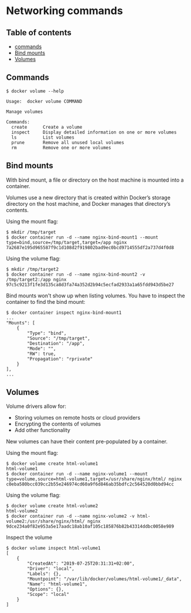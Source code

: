 # Networking commands

## Table of contents
* [commands](#commands)
* [Bind mounts](#bind-mounts)
* [Volumes](#volumes)

## Commands
```
$ docker volume --help

Usage:	docker volume COMMAND

Manage volumes

Commands:
  create      Create a volume
  inspect     Display detailed information on one or more volumes
  ls          List volumes
  prune       Remove all unused local volumes
  rm          Remove one or more volumes
```

## Bind mounts
With bind mount, a file or directory on the host machine is mounted into a container.

Volumes use a new directory that is created within Docker’s storage directory on the host machine, 
and Docker manages that directory’s contents.

Using the mount flag:
```
$ mkdir /tmp/target
$ docker container run -d --name nginx-bind-mount1 --mount type=bind,source=/tmp/target,target=/app nginx
7a2687e195d965587f9c1d108d2f919802bad9ec0bcd9714555df2a737d4f0d8
```

Using the volume flag:
```
$ mkdir /tmp/target2
$ docker container run -d --name nginx-bind-mount2 -v /tmp/target2:/app nginx
97c5c9213f1fe3d135ca8d3fa74a352d2b94c5ecfad2933a1a65fdd943d5be27
```

Bind mounts won't show up when listing volumes. You have to inspect the container to find the bind mount:
```
$ docker container inspect nginx-bind-mount1
...
"Mounts": [
    {
        "Type": "bind",
        "Source": "/tmp/target",
        "Destination": "/app",
        "Mode": "",
        "RW": true,
        "Propagation": "rprivate"
    }
],
...
```

## Volumes
Volume drivers allow for:
* Storing volumes on remote hosts or cloud providers
* Encrypting the contents of volumes
* Add other functionality

New volumes can have their content pre-populated by a container.

Using the mount flag:
```
$ docker volume create html-volume1
html-volume1
$ docker container run -d --name nginx-volume1 --mount type=volume,source=html-volume1,target=/usr/share/nginx/html/ nginx
c0eba580bcc039cc2b55e246974cd60a9f6d846ab35bdfc2c564520d0bbd94cc
```

Using the volume flag:
```
$ docker volume create html-volume2
html-volume2
$ docker container run -d --name nginx-volume2 -v html-volume2:/usr/share/nginx/html/ nginx
9dce234a0f82e953a5e17aadc18ab10af105c185876b82b43314ddbc0058e989
```

Inspect the volume
```
$ docker volume inspect html-volume1
[
    {
        "CreatedAt": "2019-07-25T20:31:31+02:00",
        "Driver": "local",
        "Labels": {},
        "Mountpoint": "/var/lib/docker/volumes/html-volume1/_data",
        "Name": "html-volume1",
        "Options": {},
        "Scope": "local"
    }
]
```
